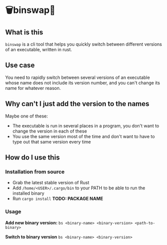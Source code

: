 # 🗑️binswap🔀

## What is this

`binswap` is a cli tool that helps you quickly switch between different versions of an executable, written in rust.

## Use case

You need to rapidly switch between several versions of an executable whose name does not include its version number, and you can't change its name for whatever reason.

## Why can't I just add the version to the names

Maybe one of these:

- The executable is run in several places in a program, you don't want to change the version in each of these
- You use the same version most of the time and don't want to have to type out that same version every time

## How do I use this

### Installation from source

- Grab the latest stable version of Rust
- Add `/home/<USER>/.cargo/bin` to your PATH to be able to run the installed binary
- Run `cargo install` **TODO: PACKAGE NAME** 

### Usage

**Add new binary version:**
`bs <binary-name> <binary-version> <path-to-binary>`

**Switch to binary version**
`bs <binary-name> <binary-version>`
